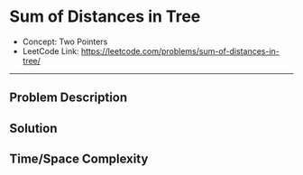 # Sum of Distances in Tree

- Concept: Two Pointers
- LeetCode Link: https://leetcode.com/problems/sum-of-distances-in-tree/

---

## Problem Description

## Solution

## Time/Space Complexity

